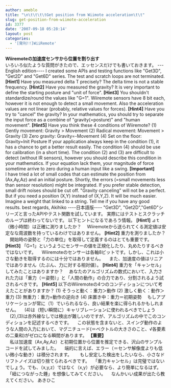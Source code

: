 ```yaml
---
author: ameblo
title: "\n\t\t\t\tGet position from Wiimote acceleration\t\t"
slug: get-position-from-wiimote-acceleration
id: 3377
date: '2007-09-18 05:28:14'
layout: post
categories:
  - '[発刊!!]WiiRemote'
---
```


<span style="font-weight: bold;"></span><span style="font-weight: bold;">Wiiremoteの加速度センサから位置を割り出す</span>  
いろいろ似たような質問がきたので、エッセンスだけでも書いておきます。 ---English edition---- I created some APIs and testing functions like "Get3D", "Get2D" and "Get6D" series. The test and scratch loops are not terminated. <span style="font-weight: bold;">[Hint1]</span> Have you measured delta T precisely? The delta time is not a stable frequency. <span style="font-weight: bold;">[Hint2]</span> Have you measured the gravity? It is very important to define the starting posture and "unit of force". <span style="font-weight: bold;">[Hint3]</span> You shouldn't standardize/round the values like "G=1". Wiiremote sensors have 8 bit each, however it is not enough to detect a small movement. Also the acceleration values are not linear (probably, relative values for forces). <span style="font-weight: bold;">[Hint4]</span> Have you try to "cancel" the gravity? In your mathematics, you should try to separate the input force as a combine of "gravity(=posture)" and "human movement". <span style="font-weight: bold;">[Hint5]</span> Have you think these 4 conditions of Wiiremote? (1) Gently movement: Gravity > Movement (2) Radical movement: Movement > Gravity (3) Zero gravity: Gravity=-Movement (4) Set on the floor: Gravity=Init Posture If your application always keep in the condition (1), it has a chance to get a better result easily. The condition (4) should be use for calibration (in a short time). The condition (2) and (3) are difficult to detect (without IR sensors), however you should describe this condition in your mathematics. If your equation lack them, your magnitude of force sometime arrive to zero during a human input like a swing. <span style="font-weight: bold;">[Important]</span>  
I have tried a lot of small codes that can estimate the position from (Ax,Ay,Az) and an initial posture. Shortly, the errors (=small movements less than sensor resolution) might be integrated. If you prefer stable detection, small drift noises should be cut off. "Gravity canceling" will not be a perfect. But if you need a position (X,Y) instead of (X,Y,Z). It will be much easier. Imagine a weight that linked to a string. Tell me if you have any good results. best regards, Akihiko ----日本語版---- "Get3D", "Get2D","Get6D"シリーズと言ったAPIやテスト関数を試しています。 実際にはテストとスクラッチのループは終わってないです。 以下ヒントになるであろう情報。 <span style="font-weight: bold;">[Hint1]</span> ⊿ｔ（微小時間）は正確に測りましたか？ 　Wiiremoteから送られてくる測定値は安定なな周波数を持っているわけではありません。 <span style="font-weight: bold;">[Hint2]</span> 重力を測りましたか？ 　開始時の姿勢と「力の単位」を取得して定義するのはとても重要です。 <span style="font-weight: bold;">[Hint3]</span> 「G=1」というようにセンサーの値を正規化したり、丸めたりするべきではないです。 　Wiiremoteのセンサーは各軸8ビットです。しかし、これは小さな動きを取得するのには十分ではありません。 　また、加速度の値はリニアではありません（たぶん、力に対する相対値）。 <span style="font-weight: bold;">[Hint4]</span> 重力を「キャンセル」してみたことはありますか？ 　あなたのアルゴリズムの数式において、入力された力は「重力（＝姿勢）」と「人間の動作」の合力であり、分割されるよう試されるべきです。 <span style="font-weight: bold;">[Hint5]</span> 以下のWiiremoteの4つのコンディションについて考えたことがありますか？ (1) そうっと動く：重力＞動作 (2) 激しく動く：動作＞重力 (3) 無重力：重力=動作の逆向き (4) 床置き中：重力＝初期姿勢 　もしアプリケーションが常に（1）でいられるなら、良い結果を楽に得られるかもしれません。 　(4)は（短い瞬間に）キャリブレーションに使われるべきでしょう 　(2),(3)は赤外線なしでは検出が難しいのですが、アルゴリズムの中でこのコンディションを記述するべきです。 　この状態を含まないと、スイング動作のような人間の入力において、マグニチュード(＝ベクトルの大きさのこと、√各要素の二乗和)がゼロになる瞬間があります。 <span style="font-weight: bold;">【重要】</span>  
　私は加速度（Ax,Ay,Az）と初期位置から位置を推定できる、沢山のサンプルコードを試してみました。 　端的に言えば、エラー（＝センサ解像度よりも低い微小な動き）は積分されます。　 　もし安定した検出をしたいなら、小さなドリフトノイズは切り捨てられるべきです。 　「重力キャンセル」は完璧ではないでしょう。でも、（x,y,z）ではなく（x,y）が必要なら、より簡単になるはず。 　「紐につながった錘」を想像してみてください。 　なんかいい成果が出たら教えてください。 あきひこ